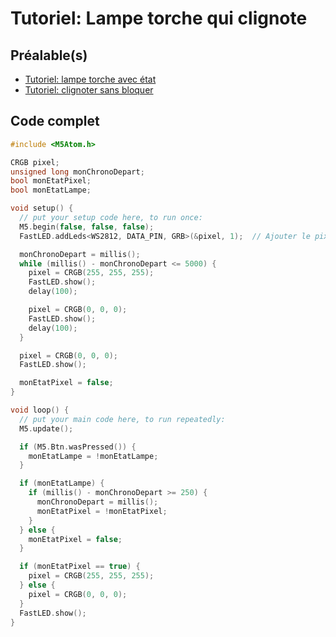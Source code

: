 # Tutoriel: Lampe torche qui clignote

## Préalable(s)

- [Tutoriel: lampe torche avec état](m5stack/atom/tutoriel/lampe-torche-etat.md)
- [Tutoriel: clignoter sans bloquer](m5stack/atom/tutoriel/clignoter-sans-bloquer.md)

## Code complet

```cpp
#include <M5Atom.h>

CRGB pixel;
unsigned long monChronoDepart;
bool monEtatPixel;
bool monEtatLampe;

void setup() {
  // put your setup code here, to run once:
  M5.begin(false, false, false);
  FastLED.addLeds<WS2812, DATA_PIN, GRB>(&pixel, 1);  // Ajouter le pixel du M5Atom à FastLED

  monChronoDepart = millis();
  while (millis() - monChronoDepart <= 5000) {
    pixel = CRGB(255, 255, 255);
    FastLED.show();
    delay(100);

    pixel = CRGB(0, 0, 0);
    FastLED.show();
    delay(100);
  }

  pixel = CRGB(0, 0, 0);
  FastLED.show();

  monEtatPixel = false;
}

void loop() {
  // put your main code here, to run repeatedly:
  M5.update();

  if (M5.Btn.wasPressed()) {
    monEtatLampe = !monEtatLampe;
  }

  if (monEtatLampe) {
    if (millis() - monChronoDepart >= 250) {
      monChronoDepart = millis();
      monEtatPixel = !monEtatPixel;
    }
  } else {
    monEtatPixel = false;
  }

  if (monEtatPixel == true) {
    pixel = CRGB(255, 255, 255);
  } else {
    pixel = CRGB(0, 0, 0);
  }
  FastLED.show();
}
```